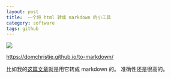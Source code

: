 ```yaml
---
layout: post
title:  一个将 html 转成 markdown 的小工具
category: software
tags: github
---
```


![](/assets/img/github.jpg)

<https://domchristie.github.io/to-markdown/>

比如我的[这篇文章](/software/2017/06/06/a-html-to-markdown-tools.html)就是用它转成 markdown 的。 准确性还是很高的。